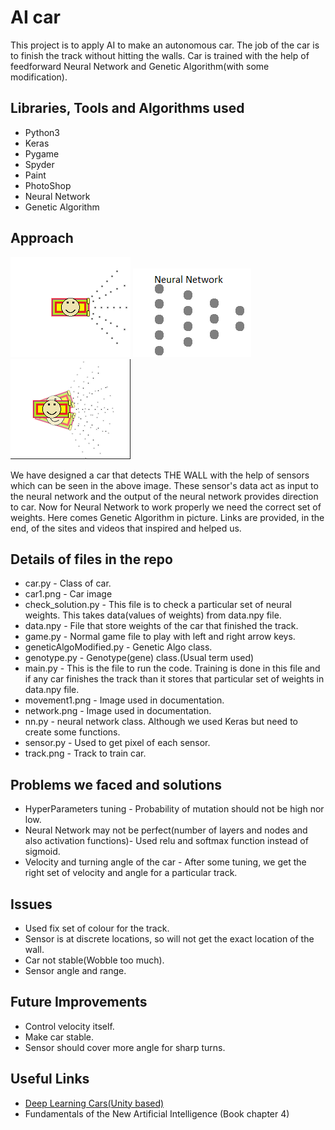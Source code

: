 # AI car
This project is to apply AI to make an autonomous car. The job of the car is to finish the track without hitting the walls. Car is trained with the help of feedforward Neural Network and Genetic Algorithm(with some modification).

## Libraries, Tools and Algorithms used
* Python3 
* Keras
* Pygame
* Spyder
* Paint
* PhotoShop
* Neural Network
* Genetic Algorithm

## Approach
 ![Car](car1.png "Car") ![NN](network.png "NN") ![Output](movement1.png "Car")
 
 We have designed a car that detects THE WALL with the help of sensors which can be seen in the above image. These sensor's data act as input to the neural network and the output of the neural network provides direction to car. Now for Neural Network to work properly we need the correct set of weights. Here comes Genetic Algorithm in picture. Links are provided, in the end, of the sites and videos that inspired and helped us.
 
## Details of files in the repo 

* car.py -    Class of car.
* car1.png -    Car image
* check_solution.py    - This file is to check a particular set of neural weights. This takes data(values of weights) from data.npy file.  
* data.npy    - File that store weights of the car that finished the track.
* game.py    - Normal game file to play with left and right arrow keys.
* geneticAlgoModified.py    - Genetic Algo class.
* genotype.py    - Genotype(gene) class.(Usual term used)
* main.py -    This is the file to run the code. Training is done in this file and if any car finishes the track than it stores that particular set of weights in data.npy file.
* movement1.png -    Image used in documentation.
* network.png - Image used in documentation.
* nn.py    - neural network class. Although we used Keras but need to create some functions.
* sensor.py    - Used to get pixel of each sensor.
* track.png - Track to train car.

## Problems we faced and solutions
* HyperParameters tuning - Probability of mutation should not be high nor low.  
* Neural Network may not be perfect(number of layers and nodes and also activation functions)- Used relu and softmax function instead of sigmoid.  
* Velocity and turning angle of the car - After some tuning, we get the right set of velocity and angle for a particular track.


## Issues
* Used fix set of colour for the track.
* Sensor is at discrete locations, so will not get the exact location of the wall.
* Car not stable(Wobble too much).
* Sensor angle and range.

## Future Improvements
* Control velocity itself.
* Make car stable.
* Sensor should cover more angle for sharp turns.

## Useful Links
* [Deep Learning Cars(Unity based)](https://www.youtube.com/watch?v=Aut32pR5PQA)
* Fundamentals of the New Artificial Intelligence (Book chapter 4)

